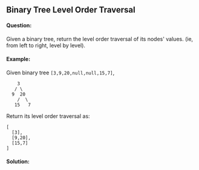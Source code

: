 ## Binary Tree Level Order Traversal



#### Question:

Given a binary tree, return the level order traversal of its nodes' values. (ie, from left to right, level by level).



#### Example:

Given binary tree `[3,9,20,null,null,15,7]`,

```pseudocode
    3
   / \
  9  20
    /  \
   15   7
```

Return its level order traversal as:

```pseudocode
[
  [3],
  [9,20],
  [15,7]	
]
```



#### Solution:

